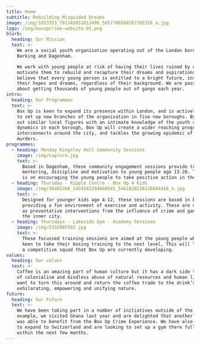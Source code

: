 ```yaml
---
title: Home
subtitle: Rebuilding Misguided Dreams
image: /img/1053353_791342051012496_5657706568267392356_o.jpg
logo: /img/boxupcrime-website-01.png
blurb:
  heading: Our Mission
  text: >-
    We are a social youth organisation operating out of the London borough
    Barking and Dagenham.

    We work with young people at risk of having their lives ruined by crime and
    motivate them to rebuild and recapture their dreams and aspirations. We
    believe that every young person is entitled to a bright future, inspired by
    their hopes and dreams, regardless of their background. We are passionate
    about getting thousands of young people out of gangs each year.
intro:
  heading: Our Programmes
  text: >-
    Box Up is keen to expand its presence within London, and is actively working
    to set up new branches of the organisation in five new boroughs. By seeking
    out similar local figures with an intimate knowledge of the youth and gang
    dynamics in each borough, Box Up will create a wider reaching program that
    interconnects around the city, and tackles the growing epidemic of teenage
    murders.
programmes:
  - heading: Monday Kingsley Hall Community Sessions
    image: /img/capture.jpg
    text: >-
      Based in Dagenham, these community engagement sessions provide training,
      mentoring, discipline and motivation to young people age 13-20. The focus
      is on encouraging the young people to take positive action in their lives.
  - heading: Thursday - Ripple Centre - Box Up 4 Kids
    image: /img/36465366_1454581294688565_5461820128326844416_n.jpg
    text: >-
      Designed for younger kids age 4-12, these sessions are based in Barking,
      providing a fun environment of exercise and activity. These are designed
      as preventative interventions from the influence of crime and gangs within
      the inner city.
  - heading: Thursdays - Lakeside Gym - Academy Sessions
    image: /img/2332805592.jpg
    text: >-
      These focussed training sessions are aimed at the young people who are
      keen to take their boxing training to the next level, This will lead into
      a competitive squad that Box Up are currently developing.
values:
  heading: Our values
  text: >-
    Coffee is an amazing part of human culture but it has a dark side too – one
    of colonialism and mindless abuse of natural resources and human lives. We
    want to turn this around and return the coffee trade to the drink’s
    exhilarating, empowering and unifying nature.
future:
  heading: Our Future
  text: >-
    We have been taking part in a number of initiatives outside of the UK. For
    example, we visited Ghana last year and are delighted that another community
    was able to benefit from the Box Up Crime Experience. We have also been able
    to expand to Switzerland and are looking to set up a gym there full time
    within the next few months.
---
```


